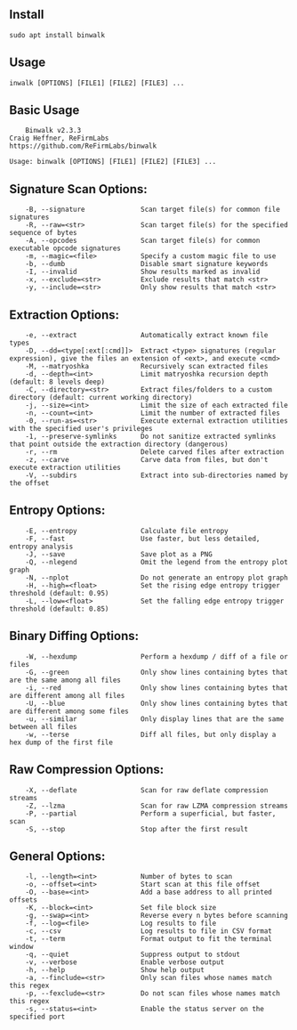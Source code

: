 ## Install
    sudo apt install binwalk
## Usage
    inwalk [OPTIONS] [FILE1] [FILE2] [FILE3] ...
## Basic Usage
        Binwalk v2.3.3
    Craig Heffner, ReFirmLabs
    https://github.com/ReFirmLabs/binwalk

    Usage: binwalk [OPTIONS] [FILE1] [FILE2] [FILE3] ...

## Signature Scan Options:
        -B, --signature              Scan target file(s) for common file signatures
        -R, --raw=<str>              Scan target file(s) for the specified sequence of bytes
        -A, --opcodes                Scan target file(s) for common executable opcode signatures
        -m, --magic=<file>           Specify a custom magic file to use
        -b, --dumb                   Disable smart signature keywords
        -I, --invalid                Show results marked as invalid
        -x, --exclude=<str>          Exclude results that match <str>
        -y, --include=<str>          Only show results that match <str>

## Extraction Options:
        -e, --extract                Automatically extract known file types
        -D, --dd=<type[:ext[:cmd]]>  Extract <type> signatures (regular expression), give the files an extension of <ext>, and execute <cmd>
        -M, --matryoshka             Recursively scan extracted files
        -d, --depth=<int>            Limit matryoshka recursion depth (default: 8 levels deep)
        -C, --directory=<str>        Extract files/folders to a custom directory (default: current working directory)
        -j, --size=<int>             Limit the size of each extracted file
        -n, --count=<int>            Limit the number of extracted files
        -0, --run-as=<str>           Execute external extraction utilities with the specified user's privileges
        -1, --preserve-symlinks      Do not sanitize extracted symlinks that point outside the extraction directory (dangerous)
        -r, --rm                     Delete carved files after extraction
        -z, --carve                  Carve data from files, but don't execute extraction utilities
        -V, --subdirs                Extract into sub-directories named by the offset

## Entropy Options:
        -E, --entropy                Calculate file entropy
        -F, --fast                   Use faster, but less detailed, entropy analysis
        -J, --save                   Save plot as a PNG
        -Q, --nlegend                Omit the legend from the entropy plot graph
        -N, --nplot                  Do not generate an entropy plot graph
        -H, --high=<float>           Set the rising edge entropy trigger threshold (default: 0.95)
        -L, --low=<float>            Set the falling edge entropy trigger threshold (default: 0.85)

## Binary Diffing Options:                                                                                                                                                                                                                    
        -W, --hexdump                Perform a hexdump / diff of a file or files                                                                                                                                                               
        -G, --green                  Only show lines containing bytes that are the same among all files                                                                                                                                        
        -i, --red                    Only show lines containing bytes that are different among all files                                                                                                                                       
        -U, --blue                   Only show lines containing bytes that are different among some files                                                                                                                                      
        -u, --similar                Only display lines that are the same between all files                                                                                                                                                    
        -w, --terse                  Diff all files, but only display a hex dump of the first file                                                                                                                                             

## Raw Compression Options:                                                                                                                                                                                                                   
        -X, --deflate                Scan for raw deflate compression streams                                                                                                                                                                  
        -Z, --lzma                   Scan for raw LZMA compression streams                                                                                                                                                                     
        -P, --partial                Perform a superficial, but faster, scan                                                                                                                                                                   
        -S, --stop                   Stop after the first result                                                                                                                                                                               

## General Options:                                                                                                                                                                                                                           
        -l, --length=<int>           Number of bytes to scan
        -o, --offset=<int>           Start scan at this file offset
        -O, --base=<int>             Add a base address to all printed offsets
        -K, --block=<int>            Set file block size
        -g, --swap=<int>             Reverse every n bytes before scanning
        -f, --log=<file>             Log results to file
        -c, --csv                    Log results to file in CSV format
        -t, --term                   Format output to fit the terminal window
        -q, --quiet                  Suppress output to stdout
        -v, --verbose                Enable verbose output
        -h, --help                   Show help output
        -a, --finclude=<str>         Only scan files whose names match this regex
        -p, --fexclude=<str>         Do not scan files whose names match this regex
        -s, --status=<int>           Enable the status server on the specified port

